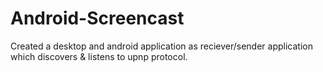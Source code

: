 # Android-Screencast

Created a desktop and android application as reciever/sender application which discovers & listens to upnp protocol. 